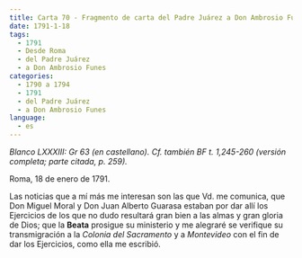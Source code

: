 ```yaml
---
title: Carta 70 - Fragmento de carta del Padre Juárez a Don Ambrosio Funes (Roma, 18 de enero de 1791).
date: 1791-1-18
tags:
  - 1791
  - Desde Roma
  - del Padre Juárez
  - a Don Ambrosio Funes
categories:
  - 1790 a 1794
  - 1791
  - del Padre Juárez
  - a Don Ambrosio Funes
language:
  - es
---
```


_Blanco LXXXIII: Gr 63 (en castellano).
Cf. también BF t. 1,245-260 (versión completa; parte citada, p. 259)._

Roma, 18 de enero de 1791.

Las noticias que a mí más me interesan son las que Vd. me comunica, que Don Miguel Moral y Don Juan Alberto Guarasa estaban por dar allí los Ejercicios de los que no dudo resultará gran bien a las almas y gran gloria de Dios; que la __Beata__ prosigue su ministerio y me alegraré se verifique su transmigración a la _Colonia del Sacramento_ y a _Montevideo_ con el fin de dar los Ejercicios, como ella me escribió.
